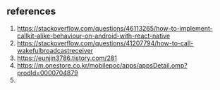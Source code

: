 ## references
 1. https://stackoverflow.com/questions/46113265/how-to-implement-callkit-alike-behaviour-on-android-with-react-native
 2. https://stackoverflow.com/questions/41207794/how-to-call-wakefulbroadcastreceiver
 3. https://eunjin3786.tistory.com/281
 4. https://m.onestore.co.kr/mobilepoc/apps/appsDetail.omp?prodId=0000704879
 5. 
